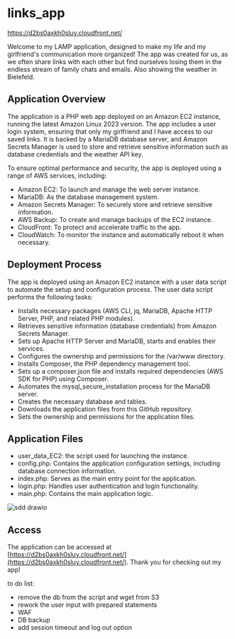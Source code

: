# links_app

https://d2bs0axkh0sluy.cloudfront.net/

Welcome to my LAMP application, designed to make my life and my girlfriend's communication more organized! The app was created for us, as we often share links with each other but find ourselves losing them in the endless stream of family chats and emails. Also showing the weather in Bielefeld.

## Application Overview

The application is a PHP web app deployed on an Amazon EC2 instance, running the latest Amazon Linux 2023 version. The app includes a user login system, ensuring that only my girlfriend and I have access to our saved links. It is backed by a MariaDB database server, and Amazon Secrets Manager is used to store and retrieve sensitive information such as database credentials and the weather API key.

To ensure optimal performance and security, the app is deployed using a range of AWS services, including:

- Amazon EC2: To launch and manage the web server instance.
- MariaDB: As the database management system.
- Amazon Secrets Manager: To securely store and retrieve sensitive information.
- AWS Backup: To create and manage backups of the EC2 instance.
- CloudFront: To protect and accelerate traffic to the app.
- CloudWatch: To monitor the instance and automatically reboot it when necessary.

## Deployment Process

The app is deployed using an Amazon EC2 instance with a user data script to automate the setup and configuration process. The user data script performs the following tasks:

- Installs necessary packages (AWS CLI, jq, MariaDB, Apache HTTP Server, PHP, and related PHP modules).
- Retrieves sensitive information (database credentials) from Amazon Secrets Manager.
- Sets up Apache HTTP Server and MariaDB, starts and enables their services.
- Configures the ownership and permissions for the /var/www directory.
- Installs Composer, the PHP dependency management tool.
- Sets up a composer.json file and installs required dependencies (AWS SDK for PHP) using Composer.
- Automates the mysql_secure_installation process for the MariaDB server.
- Creates the necessary database and tables.
- Downloads the application files from this GitHub repository.
- Sets the ownership and permissions for the application files.

## Application Files

- user_data_EC2: the script used for launching the instance.
- config.php: Contains the application configuration settings, including database connection information.
- index.php: Serves as the main entry point for the application.
- login.php: Handles user authentication and login functionality.
- main.php: Contains the main application logic.

![sdd drawio](https://user-images.githubusercontent.com/116178693/233837887-534445be-ca51-46e5-9438-b74e86c16686.png)

## Access

The application can be accessed at [https://d2bs0axkh0sluy.cloudfront.net/](https://d2bs0axkh0sluy.cloudfront.net/). Thank you for checking out my app!

to do list:
- remove the db from the script and wget from S3
- rework the user input with prepared statements
- WAF
- DB backup
- add session timeout and log out option
